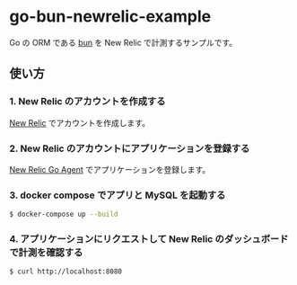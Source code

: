 # go-bun-newrelic-example

Go の ORM である [bun](https://bun.uptrace.dev/guide/) を New Relic で計測するサンプルです。

## 使い方

### 1. New Relic のアカウントを作成する

[New Relic](https://newrelic.com/) でアカウントを作成します。

### 2. New Relic のアカウントにアプリケーションを登録する

[New Relic Go Agent](https://docs.newrelic.com/docs/apm/agents/go-agent/get-started/introduction-new-relic-go/) でアプリケーションを登録します。

### 3. docker compose でアプリと MySQL を起動する

```bash
$ docker-compose up --build
``` 

### 4. アプリケーションにリクエストして New Relic のダッシュボードで計測を確認する

```bash
$ curl http://localhost:8080
```

